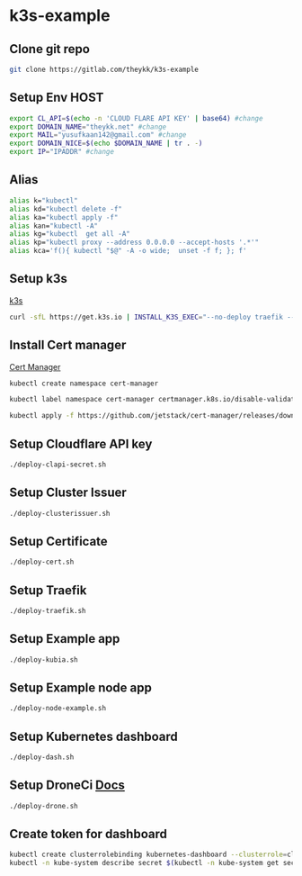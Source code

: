 # k3s-example

## Clone git repo

```bash
git clone https://gitlab.com/theykk/k3s-example
```

## Setup Env HOST

```bash
export CL_API=$(echo -n 'CLOUD FLARE API KEY' | base64) #change
export DOMAIN_NAME="theykk.net" #change
export MAIL="yusufkaan142@gmail.com" #change
export DOMAIN_NICE=$(echo $DOMAIN_NAME | tr . -)
export IP="IPADDR" #change
```

## Alias

```bash
alias k="kubectl"
alias kd="kubectl delete -f"
alias ka="kubectl apply -f"
alias kan="kubectl -A"
alias kg="kubectl  get all -A"
alias kp="kubectl proxy --address 0.0.0.0 --accept-hosts '.*'"
alias kca='f(){ kubectl "$@" -A -o wide;  unset -f f; }; f'

```

## Setup k3s

[k3s](https://k3s.io/)

```bash
curl -sfL https://get.k3s.io | INSTALL_K3S_EXEC="--no-deploy traefik --tls-san=$IP "  sh -
```

## Install Cert manager

[Cert Manager](https://docs.cert-manager.io/en/latest/getting-started/install/kubernetes.html)

```bash
kubectl create namespace cert-manager

kubectl label namespace cert-manager certmanager.k8s.io/disable-validation=true

kubectl apply -f https://github.com/jetstack/cert-manager/releases/download/v0.9.1/cert-manager.yaml

```

## Setup Cloudflare API key

```bash
./deploy-clapi-secret.sh
```

## Setup Cluster Issuer

```bash
./deploy-clusterissuer.sh
```

## Setup Certificate

```bash
./deploy-cert.sh
```

## Setup Traefik

```bash
./deploy-traefik.sh
```

## Setup Example app

```bash
./deploy-kubia.sh
```

## Setup Example node app

```bash
./deploy-node-example.sh
```

## Setup Kubernetes dashboard

```bash
./deploy-dash.sh
```

## Setup DroneCi [Docs](https://docs.drone.io/installation/github/kubernetes/)

```bash
./deploy-drone.sh
```

## Create token for dashboard

```bash
kubectl create clusterrolebinding kubernetes-dashboard --clusterrole=cluster-admin --serviceaccount=kube-system:kubernetes-dashboard
kubectl -n kube-system describe secret $(kubectl -n kube-system get secret | grep admin-user | awk '{print $1}')
```
